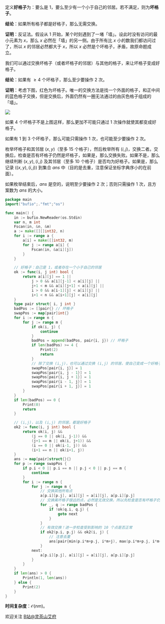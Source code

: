 定义**好格子**为：要么是 $1$，要么至少有一个小于自己的邻居。若不满足，则为**坏格子**。

**结论**：如果所有格子都是好格子，那么无需交换。

**证明**：反证法。假设从 $1$ 开始，某个时刻遇到了一堵「墙」。设此时没有访问的最小元素为 $x$，那么 $x$ 必然在「墙」的另一侧。由于所有比 $x$ 小的数我们都访问过了，所以 $x$ 的邻居必然都大于 $x$，所以 $x$ 必然是个坏格子，矛盾，故原命题成立。

我们可以通过交换坏格子（或者坏格子的邻居）与其他的格子，来让坏格子变成好格子。

**结论**：如果有 $\ge 4$ 个坏格子，那么至少要操作 $2$ 次。

**证明**：考虑下图，红色为坏格子。唯一的交换方法是找一个外面的格子，和正中间的蓝色格子交换，但是交换后，外面仍然有一圈无法通过的由灰色格子组成的「墙」。

![](https://cdn.luogu.com.cn/upload/image_hosting/869tu0ee.png)

如果 $4$ 个坏格子不是上图这样，那么更加不可能只通过 $1$ 次操作就使其都变成好格子。

如果有 $1$ 到 $3$ 个坏格子，那么可能只需操作 $1$ 次，也可能至少要操作 $2$ 次。

枚举坏格子和其邻居 $(x,y)$（至多 $15$ 个格子），然后枚举所有 $(i,j)$，交换二者。交换后，检查是否有坏格子仍然是坏格子，如果是，那么交换失败。如果不是，那么继续判断 $(x,y),(i,j)$ 及其邻居（至多 $10$ 个格子）是否均为好格子。如果是，那么记录 $((x,y),(i,j))$ 到集合 $\textit{ans}$ 中（目的是去重，注意保证坐标字典序小的在前面）。

如果枚举结束后，$\textit{ans}$ 是空的，说明至少要操作 $2$ 次；否则只需操作 $1$ 次，且方案数为 $\textit{ans}$ 的大小。

```go
package main
import("bufio";."fmt";"os")

func main() {
	in := bufio.NewReader(os.Stdin)
	var n, m int
	Fscan(in, &n, &m)
	a := make([][]int32, n)
	for i := range a {
		a[i] = make([]int32, m)
		for j := range a[i] {
			Fscan(in, &a[i][j])
		}
	}

	// 好格子：自己是 1，或者存在一个小于自己的邻居
	ok := func(i, j int) bool {
		return a[i][j] == 1 ||
			j > 0 && a[i][j-1] < a[i][j] ||
			j+1 < m && a[i][j+1] < a[i][j] ||
			i > 0 && a[i-1][j] < a[i][j] ||
			i+1 < n && a[i+1][j] < a[i][j]
	}
	type pair struct{ i, j int }
	badPos := []pair{} // 坏格子
	swapPos := map[pair]int{}
	for i := range n {
		for j := range m {
			if ok(i, j) {
				continue
			}
			badPos = append(badPos, pair{i, j}) // 坏格子
			if len(badPos) >= 4 {
				Print(2)
				return
			}
			// 除了交换 (i,j)，也可以通过交换 (i,j) 的邻居，使自己变成一个好格子
			swapPos[pair{i, j}] = 1
			swapPos[pair{i, j - 1}] = 1
			swapPos[pair{i, j + 1}] = 1
			swapPos[pair{i - 1, j}] = 1
			swapPos[pair{i + 1, j}] = 1
		}
	}
	if len(badPos) == 0 {
		Print(0)
		return
	}

	// (i,j)，以及 (i,j) 的邻居，都是好格子
	ok2 := func(i, j int) bool {
		return ok(i, j) &&
			(j == 0 || ok(i, j-1)) &&
			(j+1 == m || ok(i, j+1)) &&
			(i == 0 || ok(i-1, j)) &&
			(i+1 == n || ok(i+1, j))
	}
	ans := map[pair]struct{}{}
	for p := range swapPos {
		if p.i < 0 || p.i == n || p.j < 0 || p.j == m {
			continue
		}
		for i := range n {
			for j := range m {
				// 交换其他所有点
				a[p.i][p.j], a[i][j] = a[i][j], a[p.i][p.j]
				// 交换离坏格子很远的点，必然是无效交换，所以先检查是否有坏格子仍然是坏格子
				for _, q := range badPos {
					if !ok(q.i, q.j) {
						goto next
					}
				}
				// 有效交换！进一步检查受到影响的 10 个点是否正常
				if ok2(p.i, p.j) && ok2(i, j) {
					// 注意去重
					ans[pair{min(p.i*m+p.j, i*m+j), max(p.i*m+p.j, i*m+j)}] = struct{}{}
				}
			next:
				a[p.i][p.j], a[i][j] = a[i][j], a[p.i][p.j]
			}
		}
	}
	if len(ans) > 0 {
		Println(1, len(ans))
	} else {
		Print(2)
	}
}
```

**时间复杂度**：$\mathcal{O}(nm)$。

欢迎关注 [B站@灵茶山艾府](https://space.bilibili.com/206214)
